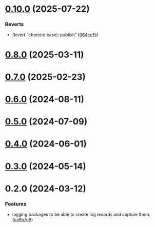 # [0.10.0](https://github.com/arlert-armin/rango-client/compare/logging-types@0.9.0...logging-types@0.10.0) (2025-07-22)


### Reverts

* Revert "chore(release): publish" ([064ce15](https://github.com/arlert-armin/rango-client/commit/064ce157a2f819856f647f83aeb1c0410542e8d7))



# [0.8.0](https://github.com/rango-exchange/rango-client/compare/logging-types@0.7.0...logging-types@0.8.0) (2025-03-11)



# [0.7.0](https://github.com/rango-exchange/rango-client/compare/logging-types@0.6.0...logging-types@0.7.0) (2025-02-23)



# [0.6.0](https://github.com/rango-exchange/rango-client/compare/logging-types@0.5.0...logging-types@0.6.0) (2024-08-11)



# [0.5.0](https://github.com/rango-exchange/rango-client/compare/logging-types@0.3.0...logging-types@0.5.0) (2024-07-09)



# [0.4.0](https://github.com/rango-exchange/rango-client/compare/logging-types@0.3.0...logging-types@0.4.0) (2024-06-01)



# [0.3.0](https://github.com/rango-exchange/rango-client/compare/logging-types@0.2.0...logging-types@0.3.0) (2024-05-14)



# 0.2.0 (2024-03-12)


### Features

* logging packages to be able to create log records and capture them. ([ca9b7e9](https://github.com/rango-exchange/rango-client/commit/ca9b7e918d67bf0d93e5b8313264c5984f3adb4e))



